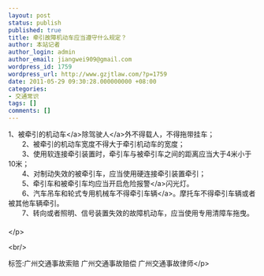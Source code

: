 ```yaml
---
layout: post
status: publish
published: true
title: 牵引故障机动车应当遵守什么规定？
author: 本站记者
author_login: admin
author_email: jiangwei909@gmail.com
wordpress_id: 1759
wordpress_url: http://www.gzjtlaw.com/?p=1759
date: 2011-05-29 09:30:28.000000000 +08:00
categories:
- 交通常识
tags: []
comments: []
---
```

<p>1、被牵引的<a>机动车<&#47;a>除<a>驾驶人<&#47;a>外不得载人，不得拖带挂车； <br>　　2、被牵引的机动车宽度不得大于牵引机动车的宽度； <br>　　3、使用软连接牵引装置时，牵引车与被牵引车之间的距离应当大于4米小于10米； <br>　　4、对制动失效的被牵引车，应当使用硬连接牵引装置牵引； <br>　　5、牵引车和被牵引车均应当开启危险<a>报警<&#47;a>闪光灯。 <br>　　6、汽车吊车和轮式专用机械车不得牵引<a>车辆<&#47;a>。摩托车不得牵引车辆或者被其他车辆牵引。 <br>　　7、转向或者照明、信号装置失效的故障机动车，应当使用专用清障车拖曳。 <br>　　 <br><&#47;p><br&#47;><p>标签:广州交通事故索赔 广州交通事故赔偿 广州交通事故律师<&#47;p>
